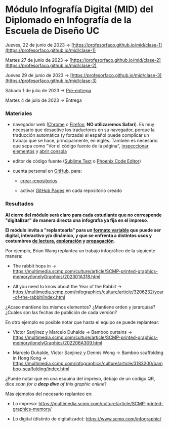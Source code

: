 # Módulo Infografía Digital (MID) del Diplomado en Infografía de la Escuela de Diseño UC

Jueves, 22 de junio de 2023 → [https://profesorfaco.github.io/mid/clase-1](https://profesorfaco.github.io/mid/clase-1)

Martes 27 de junio de 2023 → [https://profesorfaco.github.io/mid/clase-2](https://profesorfaco.github.io/mid/clase-2)

Jueves 29 de junio  de 2023 → [https://profesorfaco.github.io/mid/clase-3](https://profesorfaco.github.io/mid/clase-3)

Sábado 1 de julio de 2023 → [Pre-entrega](https://github.com/orgs/diplomado-infografia/repositories)

Martes 4 de julio de 2023 → Entrega

### Materiales

- navegador web ([Chrome](https://www.google.com/intl/es-419/chrome/) o [Firefox](https://www.mozilla.org/es-CL/firefox/new/); **NO utilizaremos Safari**). Es muy necesario que desactive los traductores en su navegador, porque la traducción automática (y forzada) al español puede complicar un trabajo que se hace, principalmente, en inglés. También es necesario que sepa como "Ver el código fuente de la página", [inspeccionar elementos](https://support.hostinger.es/es/articles/2333029-como-inspeccionar-los-elementos-del-sitio-web) y [abrir consola](https://transferwise.com/es/help/articles/2954851/como-abrir-la-consola-de-tu-navegador)

- editor de código fuente ([Sublime Text](https://www.sublimetext.com/) o [Phoenix Code Editor](https://phcode.dev/))

- cuenta personal en [GitHub](https://github.com/join), para:

  - [crear repositorios](https://docs.github.com/es/get-started/quickstart/create-a-repo)

  - activar [GitHub Pages](https://docs.github.com/es/pages/getting-started-with-github-pages/creating-a-github-pages-site) en cada repositorio creado
    
### Resultados

**Al cierre del módulo será claro para cada estudiante que no corresponde "digitalizar" de manera directa una infografía ya fija en el impreso**.

**El módulo invita a "replantearla" para un [formato variable](https://screensiz.es/) que puede ser digital, interactivo y/o dinámico, y que se enfrenta a distintos usos y costumbres [de lectura](https://www.nngroup.com/articles/how-users-read-on-the-web/), [exploración](https://youtu.be/iEB3oILm-qQ?t=2183) y [propagación](https://www.youtube.com/watch?v=pqRfaUNRBak&t=996s)**.

Por ejemplo, Brian Wang replantea un trabajo infográfico de la siguiente manera:

- The rabbit hops in → https://multimedia.scmp.com/culture/article/SCMP-printed-graphics-memory/lonelyGraphics/202301A318.html

- All you need to know about the Year of the Rabbit → https://multimedia.scmp.com/infographics/culture/article/3206232/year-of-the-rabbit/index.html

¿Acaso mantiene los mismos elementos? ¿Mantiene orden y jerarquías? ¿Cuáles son las fechas de publición de cada versión?

En otro ejemplo es posible notar que hasta el equipo se puede replantear:

- Victor Sanjinez y Marcelo Duhalde → Bamboo curtains → https://multimedia.scmp.com/culture/article/SCMP-printed-graphics-memory/lonelyGraphics/202206A309.html

- Marcelo Duhalde, Victor Sanjinez y Dennis Wong → Bamboo scaffolding in Hong Kong → https://multimedia.scmp.com/infographics/culture/article/3183200/bamboo-scaffolding/index.html

¿Puede notar que en una esquina del impreso, debajo de un código QR, dice *scan for a **deep dive** of this graphic online*?

Más ejemplos del necesario replanteo en:

- Lo impreso: https://multimedia.scmp.com/culture/article/SCMP-printed-graphics-memory/

- Lo digital (distinto de digitalizado): https://www.scmp.com/infographic/
